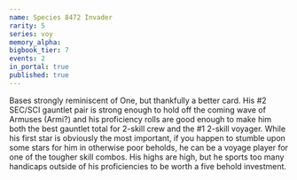 ```yaml
---
name: Species 8472 Invader
rarity: 5
series: voy
memory_alpha:
bigbook_tier: 7
events: 2
in_portal: true
published: true
---
```


Bases strongly reminiscent of One, but thankfully a better card. His #2 SEC/SCI gauntlet pair is strong enough to hold off the coming wave of Armuses (Armi?) and his proficiency rolls are good enough to make him both the best gauntlet total for 2-skill crew and the #1 2-skill voyager. While his first star is obviously the most important, if you happen to stumble upon some stars for him in otherwise poor beholds, he can be a voyage player for one of the tougher skill combos. His highs are high, but he sports too many handicaps outside of his proficiencies to be worth a five behold investment.
